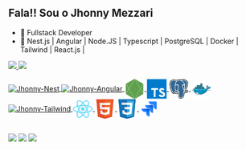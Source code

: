 ## Fala!! Sou o Jhonny Mezzari

- 🔭 Fullstack Developer
- 🌱  Nest.js | Angular | Node.JS | Typescript | PostgreSQL | Docker | Tailwind  | React.js |   
<div align="left">
  <a href="https://github.com/JhonnyBif">
  <img height="180em" src="https://github-readme-stats.vercel.app/api?username=JhonnyBif&show_icons=true&theme=synthwave&include_all_commits=true&count_private=true"/>
  <img height="170em" src="https://github-readme-stats.vercel.app/api/top-langs/?username=JhonnyBif&layout=compact&langs_count=7&theme=synthwave"/>
</div>
<div style="display: inline_block"><br>
  <img align="center" alt="Jhonny-Nest" height="40" width="40" src="https://devicon-website.vercel.app/api/nestjs/plain.svg">
  <img align="center" alt="Jhonny-Angular" height="40" width="40" src="https://cdn.jsdelivr.net/gh/devicons/devicon/icons/angularjs/angularjs-plain.svg" >
  <img align="center" alt="Jhonny-Node" height="40" width="40" src="https://raw.githubusercontent.com/devicons/devicon/master/icons/nodejs/nodejs-plain.svg">
  <img align="center" alt="Jhonny-Ts" height="40" width="40" src="https://raw.githubusercontent.com/devicons/devicon/master/icons/typescript/typescript-plain.svg" >
  <img align="center" alt="Jhonny-postgreSQL" height="40" width="40" src="https://raw.githubusercontent.com/devicons/devicon/master/icons/postgresql/postgresql-original.svg">
  <img align="center" alt="Jhonny-Docker" height="40" width="40" src="https://raw.githubusercontent.com/devicons/devicon/master/icons/docker/docker-original.svg">
  <img align="center" alt="Jhonny-Tailwind" height="40" width="40" src="https://raw.githubusercontent.com/CyrisXD/CyrisXD/master/assets/TailwindCSS.png">
  <img align="center" alt="Jhonny-React" height="40" width="40" src="https://raw.githubusercontent.com/devicons/devicon/master/icons/react/react-original.svg">
  <img align="center" alt="Jhonny-HTML" height="40" width="40" src="https://raw.githubusercontent.com/devicons/devicon/master/icons/html5/html5-original.svg">
  <img align="center" alt="Jhonny-CSS" height="40" width="40" src="https://raw.githubusercontent.com/devicons/devicon/master/icons/css3/css3-original.svg">
  <img align="center" alt="Jhonny-Jira" height="40" width="40" src="https://raw.githubusercontent.com/devicons/devicon/master/icons/jira/jira-original.svg">
                                                                                                                                                     
</div>

##
<div> 
  <a href="https://www.linkedin.com/in/jhonny-bif-661aaa237/" target="_blank"><img src="https://img.shields.io/badge/-LinkedIn-%230077B5?style=for-the-badge&logo=linkedin&logoColor=white" target="_blank"></a> 
  <a href = "mailto:jhonnybif@smail.com"><img src="https://img.shields.io/badge/-Gmail-%23333?style=for-the-badge&logo=gmail&logoColor=white" target="_blank"></a>
   <a href="https://instagram.com/jhonnybif" target="_blank"><img src="https://img.shields.io/badge/-Instagram-%23E4405F?style=for-the-badge&logo=instagram&logoColor=white" target="_blank"></a>
</div>
